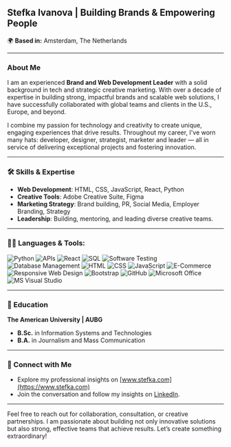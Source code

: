 
## Stefka Ivanova | Building Brands & Empowering People
🌍 **Based in:** Amsterdam, The Netherlands  

---

### About Me
I am an experienced **Brand and Web Development Leader** with a solid background in tech and strategic creative marketing. With over a decade of expertise in building strong, impactful brands and scalable web solutions, I have successfully collaborated with global teams and clients in the U.S., Europe, and beyond.

I combine my passion for technology and creativity to create unique, engaging experiences that drive results. Throughout my career, I've worn many hats: developer, designer, strategist, marketer and leader — all in service of delivering exceptional projects and fostering innovation.

---

### 🛠️ Skills & Expertise
- **Web Development**: HTML, CSS, JavaScript, React, Python
- **Creative Tools**: Adobe Creative Suite, Figma
- **Marketing Strategy**: Brand building, PR, Social Media, Employer Branding, Strategy
- **Leadership**: Building, mentoring, and leading diverse creative teams.

---

### 👩‍💻 Languages & Tools:
![Python](https://img.shields.io/badge/-Python-3776AB?style=flat&logo=python&logoColor=white)
![APIs](https://img.shields.io/badge/-APIs-00457C?style=flat&logo=api&logoColor=white)
![React](https://img.shields.io/badge/-React-61DAFB?style=flat&logo=react&logoColor=white)
![SQL](https://img.shields.io/badge/-SQL-CC2927?style=flat&logo=microsoft-sql-server&logoColor=white) 
![Software Testing](https://img.shields.io/badge/-Software%20Testing-6DB33F?style=flat&logo=checkmarx&logoColor=white)
![Database Management](https://img.shields.io/badge/-DBMS-003B57?style=flat&logo=databricks&logoColor=white) 
![HTML](https://img.shields.io/badge/-HTML-E34F26?style=flat&logo=html5&logoColor=white)
![CSS](https://img.shields.io/badge/-CSS-1572B6?style=flat&logo=css3&logoColor=white) 
![JavaScript](https://img.shields.io/badge/-JavaScript-F7DF1E?style=flat&logo=javascript&logoColor=white)
![E-Commerce](https://img.shields.io/badge/-E--Commerce-00A99D?style=flat&logo=shopify&logoColor=white)
![Responsive Web Design](https://img.shields.io/badge/-Responsive%20Web%20Design-1572B6?style=flat&logo=css3&logoColor=white)
![Bootstrap](https://img.shields.io/badge/-Bootstrap-563D7C?style=flat&logo=bootstrap&logoColor=white)
![GitHub](https://img.shields.io/badge/-GitHub-181717?style=flat&logo=github&logoColor=white)
![Microsoft Office](https://img.shields.io/badge/-Microsoft%20Office-D83B01?style=flat&logo=microsoft-office&logoColor=white)
![MS Visual Studio](https://img.shields.io/badge/-MS%20Visual%20Studio-5C2D91?style=flat&logo=visual-studio&logoColor=white)

---

### 🌱 Education
**The American University | AUBG**  
- **B.Sc.** in Information Systems and Technologies  
- **B.A.** in Journalism and Mass Communication

---

### 🔗 Connect with Me
- Explore my professional insights on [www.stefka.com](https://www.stefka.com)
- Join the conversation and follow my insights on [LinkedIn](https://www.linkedin.com/in/excitement/).

--- 

Feel free to reach out for collaboration, consultation, or creative partnerships. I am passionate about building not only innovative solutions but also strong, effective teams that achieve results. Let’s create something extraordinary!
